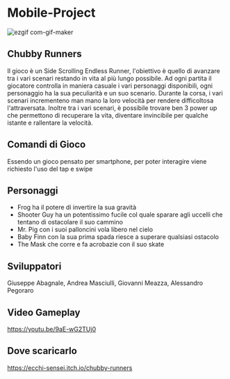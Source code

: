 # Mobile-Project

![ezgif com-gif-maker](https://user-images.githubusercontent.com/32450751/189503602-598c294a-cec2-4816-97be-c6598a2709fd.gif)



## Chubby Runners
Il gioco è un Side Scrolling Endless Runner, l'obiettivo è quello di avanzare tra i vari scenari restando in vita al più lungo possibile.
Ad ogni partita il giocatore controlla in maniera casuale i vari personaggi disponibili, ogni personaggio ha la sua peculiarità e un suo scenario.
Durante la corsa, i vari scenari incrementeno man mano la loro velocità per rendere difficoltosa l'attraversata.
Inoltre tra i vari scenari, è possibile trovare ben 3 power up che permettono di recuperare la vita, diventare invincibile per qualche istante e rallentare la velocità.

## Comandi di Gioco
Essendo un gioco pensato per smartphone, per poter interagire viene richiesto l'uso del tap e swipe

## Personaggi
  - Frog ha il potere di invertire la sua gravità
  - Shooter Guy ha un potentissimo fucile col quale sparare agli uccelli che tentano di ostacolare il suo cammino
  - Mr. Pig con i suoi palloncini vola libero nel cielo
  - Baby Finn con la sua prima spada riesce a superare qualsiasi ostacolo
  - The Mask che corre e fa acrobazie con il suo skate
  
 
## Sviluppatori
Giuseppe Abagnale, Andrea Masciulli, Giovanni Meazza, Alessandro Pegoraro

## Video Gameplay
https://youtu.be/9aE-wG2TUj0

## Dove scaricarlo
https://ecchi-sensei.itch.io/chubby-runners

